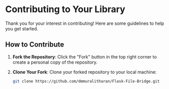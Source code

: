 # Contributing to Your Library

Thank you for your interest in contributing! Here are some guidelines to help you get started.

## How to Contribute

1. **Fork the Repository**: Click the "Fork" button in the top right corner to create a personal copy of the repository.
   
2. **Clone Your Fork**: Clone your forked repository to your local machine:
   ```bash
   git clone https://github.com/dmmuralitharan/Flask-File-Bridge.git

